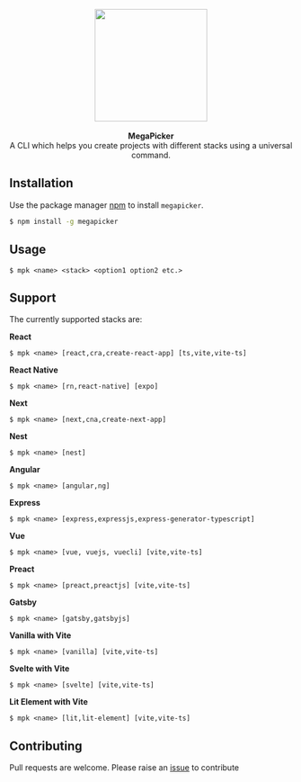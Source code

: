<p align="center">
<img height="200" width="200" src ="https://cdn.discordapp.com/attachments/856193244421029890/867784029825794108/megapicker_logo.png"
/><br/><br/>
<b>MegaPicker</b><br/>
A CLI which helps you create projects with different stacks using a universal command.

</p>

## Installation

Use the package manager [npm](https://www.npmjs.com/package/npm) to install `megapicker`.

```bash
$ npm install -g megapicker
```

## Usage

```
$ mpk <name> <stack> <option1 option2 etc.>
```

## Support

The currently supported stacks are:

**React**

```
$ mpk <name> [react,cra,create-react-app] [ts,vite,vite-ts]
```

**React Native**

```
$ mpk <name> [rn,react-native] [expo]
```

**Next**

```
$ mpk <name> [next,cna,create-next-app]
```

**Nest**

```
$ mpk <name> [nest]
```

**Angular**

```
$ mpk <name> [angular,ng]
```

**Express**

```
$ mpk <name> [express,expressjs,express-generator-typescript]
```

**Vue**

```
$ mpk <name> [vue, vuejs, vuecli] [vite,vite-ts]
```

**Preact**
```
$ mpk <name> [preact,preactjs] [vite,vite-ts]
```

**Gatsby**
```
$ mpk <name> [gatsby,gatsbyjs]

```

**Vanilla with Vite**
```
$ mpk <name> [vanilla] [vite,vite-ts]

```

**Svelte with Vite**
```
$ mpk <name> [svelte] [vite,vite-ts]

```

**Lit Element with Vite**
```
$ mpk <name> [lit,lit-element] [vite,vite-ts]

```

## Contributing

Pull requests are welcome. Please raise an [issue](https://github.com/kalzen15/megapicker/issues) to contribute
